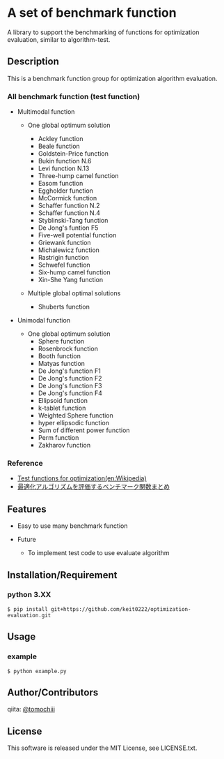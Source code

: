 # A set of benchmark function

A library to support the benchmarking of functions for optimization evaluation, similar to algorithm-test.

## Description

This is a benchmark function group for optimization algorithm evaluation.

### All benchmark function (test function)
- Multimodal function
  - One global optimum solution
    - Ackley function
    - Beale function
    - Goldstein-Price function
    - Bukin function N.6
    - Levi function N.13
    - Three-hump camel function
    - Easom function
    - Eggholder function
    - McCormick function
    - Schaffer function N.2
    - Schaffer function N.4
    - Styblinski-Tang function
    - De Jong's funtion F5
    - Five-well potential function
    - Griewank function
    - Michalewicz function
    - Rastrigin function
    - Schwefel function
    - Six-hump camel function
    - Xin-She Yang function

  - Multiple global optimal solutions
      - Shuberts function

- Unimodal function
  - One global optimum solution
    - Sphere function
    - Rosenbrock function
    - Booth function
    - Matyas function
    - De Jong's function F1
    - De Jong's function F2
    - De Jong's function F3
    - De Jong's function F4
    - Ellipsoid function
    - k-tablet function
    - Weighted Sphere function
    - hyper ellipsodic function
    - Sum of different power function
    - Perm function
    - Zakharov function

### Reference
- [Test functions for optimization(en:Wikipedia)](http://en.wikipedia.org/wiki/Test_functions_for_optimization)
- [最適化アルゴリズムを評価するベンチマーク関数まとめ](http://qiita.com/tomitomi3/items/d4318bf7afbc1c835dda#ackley-function)

## Features

- Easy to use many benchmark function

- Future
  - To implement test code to use evaluate algorithm

## Installation/Requirement

### python 3.XX
	$ pip install git+https://github.com/keit0222/optimization-evaluation.git

## Usage

### example

`$ python example.py`

## Author/Contributors

qiita: [@tomochiii](http://qiita.com/tomochiii)

## License

This software is released under the MIT License, see LICENSE.txt.

